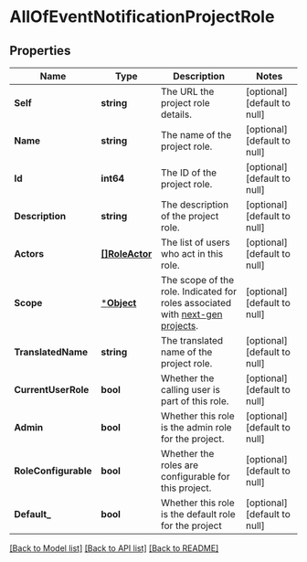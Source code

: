 # AllOfEventNotificationProjectRole

## Properties
Name | Type | Description | Notes
------------ | ------------- | ------------- | -------------
**Self** | **string** | The URL the project role details. | [optional] [default to null]
**Name** | **string** | The name of the project role. | [optional] [default to null]
**Id** | **int64** | The ID of the project role. | [optional] [default to null]
**Description** | **string** | The description of the project role. | [optional] [default to null]
**Actors** | [**[]RoleActor**](RoleActor.md) | The list of users who act in this role. | [optional] [default to null]
**Scope** | [***Object**](.md) | The scope of the role. Indicated for roles associated with [next-gen projects](https://confluence.atlassian.com/x/loMyO). | [optional] [default to null]
**TranslatedName** | **string** | The translated name of the project role. | [optional] [default to null]
**CurrentUserRole** | **bool** | Whether the calling user is part of this role. | [optional] [default to null]
**Admin** | **bool** | Whether this role is the admin role for the project. | [optional] [default to null]
**RoleConfigurable** | **bool** | Whether the roles are configurable for this project. | [optional] [default to null]
**Default_** | **bool** | Whether this role is the default role for the project | [optional] [default to null]

[[Back to Model list]](../README.md#documentation-for-models) [[Back to API list]](../README.md#documentation-for-api-endpoints) [[Back to README]](../README.md)

